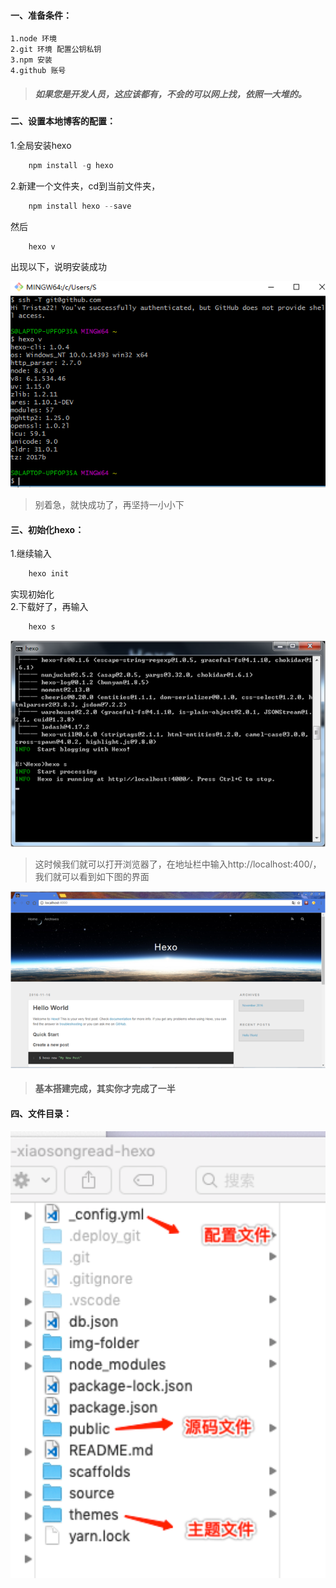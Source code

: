 
#### 一、准备条件：

	1.node 环境
	2.git 环境 配置公钥私钥
	3.npm 安装
	4.github 账号

> ##### 如果您是开发人员，这应该都有，不会的可以网上找，依照一大堆的。

#### 二、设置本地博客的配置：

1.全局安装hexo
```javascript
	npm install -g hexo
```
2.新建一个文件夹，cd到当前文件夹，
```javascript
	npm install hexo --save
```
然后
```javascript
	hexo v
```
出现以下，说明安装成功   

![blockchain](https://raw.githubusercontent.com/xiaosongread/github-xiaosongread-hexo/master/img-folder/1.png)

> 别着急，就快成功了，再坚持一小小下

#### 三、初始化hexo：   
1.继续输入
```javascript
	hexo init
```
实现初始化   
2.下载好了，再输入
```javascript
	hexo s
```
![blockchain](https://raw.githubusercontent.com/xiaosongread/github-xiaosongread-hexo/master/img-folder/2.png)   
>这时候我们就可以打开浏览器了，在地址栏中输入http://localhost:400/，我们就可以看到如下图的界面   

![blockchain](https://raw.githubusercontent.com/xiaosongread/github-xiaosongread-hexo/master/img-folder/3.png)   

> #### **基本搭建完成，其实你才完成了一半**

#### 四、文件目录：

![blockchain](https://raw.githubusercontent.com/xiaosongread/github-xiaosongread-hexo/master/img-folder/4.png)   






















<!-- [点击查看参考博客](https://www.cnblogs.com/trista222/p/8017300.html)

```shell
hexo new page 'tags'
hexo new 'filename'   
hexo g   
hexo d   
``` -->